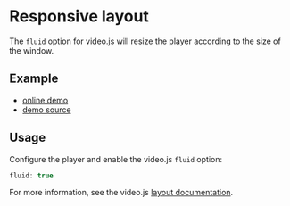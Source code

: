 # Responsive layout

The `fluid` option for video.js will resize the player according to the size
of the window.

## Example

- [online demo](https://collab-project.github.io/videojs-wavesurfer/demo/fluid.html)
- [demo source](https://github.com/collab-project/videojs-wavesurfer/blob/master/examples/fluid.html)


## Usage

Configure the player and enable the video.js `fluid` option:

```javascript
fluid: true
```

For more information, see the video.js [layout documentation](https://github.com/videojs/video.js/blob/master/docs/guides/layout.md).
